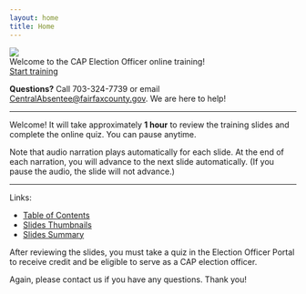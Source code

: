 ```yaml
---
layout: home
title: Home
---
```


<img class="hero-image" src="{{ site.url }}{{ site.baseurl }}/assets/img/cap-slide-004.jpg">

<div class="homepage-intro">
Welcome to the CAP Election Officer online training!
</div>

<div>
<a class="homepage-button" href="./slides/001">Start training</a>
</div>

**Questions?** Call 703-324-7739 or email CentralAbsentee@fairfaxcounty.gov. We are here to help!

---

Welcome! It will take approximately **1 hour** to review the training slides and complete the online quiz. You can pause anytime.

Note that audio narration plays automatically for each slide. At the end of each narration, you will advance to the next slide automatically. (If you pause the audio, the slide will not advance.)

---

Links:
* <a href="./toc">Table of Contents</a>
* <a href="./thumbnails">Slides Thumbnails</a>
* <a href="./summary">Slides Summary</a>

After reviewing the slides, you must take a quiz in the Election Officer Portal to receive credit and be eligible to serve as a CAP election officer.

Again, please contact us if you have any questions. Thank you!